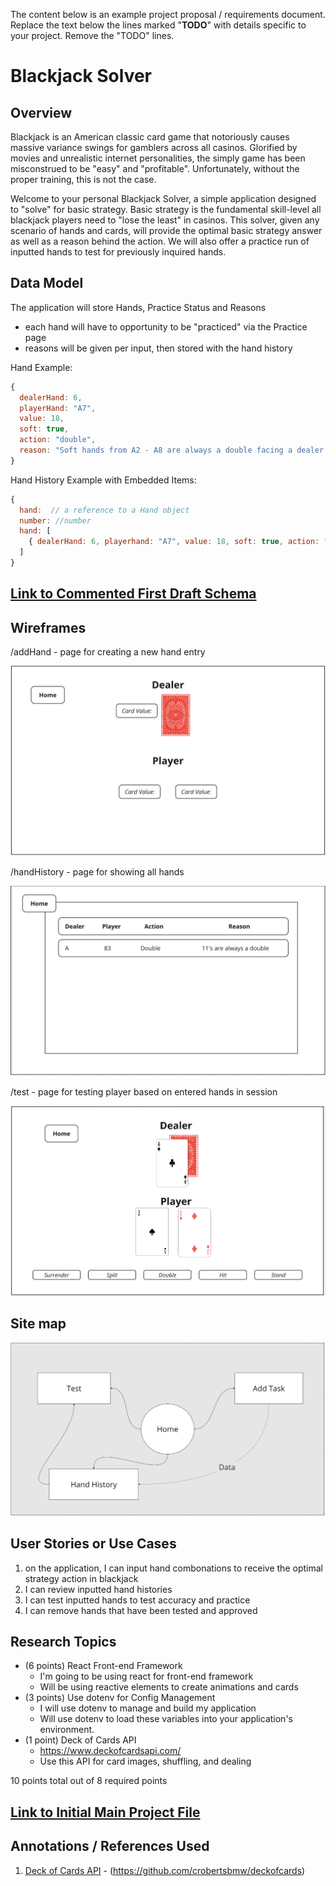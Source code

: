 The content below is an example project proposal / requirements document. Replace the text below the lines marked "__TODO__" with details specific to your project. Remove the "TODO" lines.

# Blackjack Solver

## Overview

Blackjack is an American classic card game that notoriously causes massive variance swings for gamblers across all casinos. Glorified by movies and unrealistic internet personalities, the simply game has been misconstrued to be "easy" and "profitable". Unfortunately, without the proper training, this is not the case.

Welcome to your personal Blackjack Solver, a simple application designed to "solve" for basic strategy. Basic strategy is the fundamental skill-level all blackjack players need to "lose the least" in casinos. This solver, given any scenario of hands and cards, will provide the optimal basic strategy answer as well as a reason behind the action. We will also offer a practice run of inputted hands to test for previously inquired hands.

## Data Model

The application will store Hands, Practice Status and Reasons

* each hand will have to opportunity to be "practiced" via the Practice page
* reasons will be given per input, then stored with the hand history

Hand Example:

```javascript
{
  dealerHand: 6,
  playerHand: "A7",
  value: 18,
  soft: true,
  action: "double",
  reason: "Soft hands from A2 - A8 are always a double facing a dealer 6"
}
```

Hand History Example with Embedded Items:

```javascript
{
  hand:  // a reference to a Hand object
  number: //number
  hand: [
    { dealerHand: 6, playerhand: "A7", value: 18, soft: true, action: "double", reason: "Soft hands from A2 - A8 are always a double facing a dealer 6"}
  ]
}
```


## [Link to Commented First Draft Schema](db.mjs) 

## Wireframes

/addHand - page for creating a new hand entry

![list create](documentation/addHand.png)

/handHistory - page for showing all hands

![list](documentation/handHistory.png)

/test - page for testing player based on entered hands in session

![list](documentation/test.png)

## Site map

![list](documentation/mapping.png)

## User Stories or Use Cases

1. on the application, I can input hand combonations to receive the optimal strategy action in blackjack
2. I can review inputted hand histories
3. I can test inputted hands to test accuracy and practice
4. I can remove hands that have been tested and approved

## Research Topics

* (6 points) React Front-end Framework
    * I'm going to be using react for front-end framework
    * Will be using reactive elements to create animations and cards
* (3 points) Use dotenv for Config Management
    * I will use dotenv to manage and build my application
    * Will use dotenv to load these variables into your application's environment.
* (1 point) Deck of Cards API
    * https://www.deckofcardsapi.com/
    * Use this API for card images, shuffling, and dealing

10 points total out of 8 required points


## [Link to Initial Main Project File](app.mjs) 

## Annotations / References Used

1. [Deck of Cards API](https://www.deckofcardsapi.com/) - (https://github.com/crobertsbmw/deckofcards)

